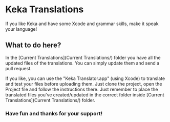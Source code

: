 # Keka Translations

If you like Keka and have some Xcode and grammar skills, make it speak your language!


## What to do here?

In the [Current Translations](Current Translations/) folder you have all the updated files of the translations. You can simply update them and send a pull request.

If you like, you can use the "Keka Translator.app" (using Xcode) to translate and test your files before uploading them. Just clone the project, open the Project file and follow the instructions there. Just remember to place the translated files you've created/updated in the correct folder inside [Current Translations](Current Translations/) folder.

### Have fun and thanks for your support!
